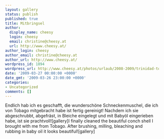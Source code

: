 ```yaml
---
layout: gallery
status: publish
published: true
title: Mitbringsel
author:
  display_name: cheesy
  login: cheesy
  email: christine@cheesy.at
  url: http://www.cheesy.at/
author_login: cheesy
author_email: christine@cheesy.at
author_url: http://www.cheesy.at/
wordpress_id: 1894
wordpress_url: http://www.cheesy.at/photos/urlaub/2008-2009/trinidad-tobago/mitbringsel/
date: '2009-03-27 00:00:00 +0000'
date_gmt: '2009-03-26 23:00:00 +0000'
categories:
- Uncategorized
comments: []
---
```

<!--:de-->Endlich hab ich es geschafft, die wunderschöne Schneckenmuschel, die ich von Tobago mitgebracht habe ist fertig gereinigt! Nachdem ich sie abgeschrubbt, abgefräst, in Bleiche eingelegt und mit Babyöl eingerieben habe, ist sie prachtvoll![gallery]<!--:--><!--:en-->I finally cleaned the beautiful conch shell I brought with me from Tobago. After brushing, milling, bleaching and rubbing in baby oil it looks beautiful![gallery]<!--:-->
